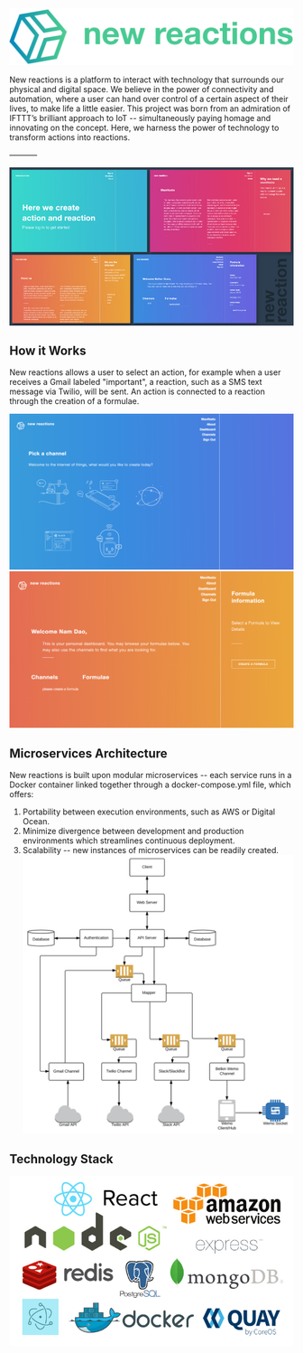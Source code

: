 ![logo](https://raw.githubusercontent.com/adryft-io/images/master/logo-01.png)

New reactions is a platform to interact with technology that surrounds our physical and digital space. We believe in the power of connectivity and automation, where a user can hand over control of a certain aspect of their lives, to make life a little easier. This project was born from an admiration of IFTTT’s brilliant approach to IoT -- simultaneously paying homage and innovating on the concept. Here, we harness the power of technology to transform actions into reactions.


–––––––


![preview](https://raw.githubusercontent.com/adryft-io/images/master/newreaction.jpg)

## How it Works
New reactions allows a user to select an action, for example when a user receives a Gmail labeled "important", a reaction, such as a SMS text message via Twilio, will be sent.  An action is connected to a reaction through the creation of a formulae.

![preview](https://raw.githubusercontent.com/adryft-io/images/master/channels.png)
![preview](https://raw.githubusercontent.com/adryft-io/images/master/formulae.png)

## Microservices Architecture 
New reactions is built upon modular microservices -- each service runs in a Docker container linked together through a docker-compose.yml file, which offers: 

1. Portability between execution environments, such as AWS or Digital Ocean. 
2. Minimize divergence between development and production environments which streamlines continuous deployment. 
3. Scalability -- new instances of microservices can be readily created.
![preview](https://raw.githubusercontent.com/adryft-io/images/master/newreactions-architecture.png)

## Technology Stack 

![logo](https://raw.githubusercontent.com/adryft-io/images/master/techstack.jpg)







